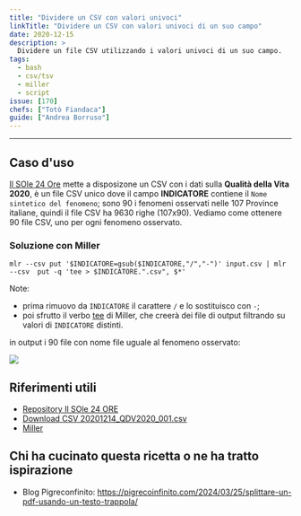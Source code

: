 ```yaml
---
title: "Dividere un CSV con valori univoci"
linkTitle: "Dividere un CSV con valori univoci di un suo campo"
date: 2020-12-15
description: >
  Dividere un file CSV utilizzando i valori univoci di un suo campo.
tags:
  - bash
  - csv/tsv
  - miller
  - script
issue: [170]
chefs: ["Totò Fiandaca"]
guide: ["Andrea Borruso"]
---
```


---

## Caso d'uso

[Il SOle 24 Ore](https://github.com/IlSole24ORE/QDV) mette a disposizone un CSV con i dati sulla **Qualità della Vita 2020**, è un file CSV unico dove il campo **INDICATORE** contiene il `Nome sintetico del fenomeno`; sono 90 i fenomeni osservati nelle 107 Province italiane, quindi il file CSV ha 9630 righe (107x90). Vediamo come ottenere 90 file CSV, uno per ogni fenomeno osservato.

### Soluzione con Miller

```
mlr --csv put '$INDICATORE=gsub($INDICATORE,"/","-")' input.csv | mlr  --csv  put -q 'tee > $INDICATORE.".csv", $*'
```

Note:

- prima rimuovo da `INDICATORE` il carattere `/` e lo sostituisco con `-`;
- poi sfrutto il verbo [tee](https://miller.readthedocs.io/en/latest/reference-verbs.html#tee) di Miller, che creerà dei file di output filtrando su valori di `INDICATORE` distinti.

in output i 90 file con nome file uguale al fenomeno osservato:

![](https://user-images.githubusercontent.com/7631137/102192919-b1ef7980-3ebb-11eb-8af6-8f88630555dc.png)

## Riferimenti utili

- [Repository Il SOle 24 ORE](https://github.com/IlSole24ORE/QDV)
- [Download CSV 20201214_QDV2020_001.csv](https://cdn.jsdelivr.net/gh/IlSole24ORE/QDV@main/20201214_QDV2020_001.csv)
- [Miller](http://johnkerl.org/miller/doc/reference-verbs.html#nest)

## Chi ha cucinato questa ricetta o ne ha tratto ispirazione

- Blog Pigreconfinito: <https://pigrecoinfinito.com/2024/03/25/splittare-un-pdf-usando-un-testo-trappola/>
